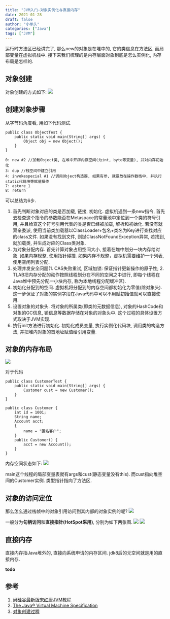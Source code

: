 ```yaml
---
title: "JVM入门-对象实例化与直接内存"
date: 2021-01-28
draft: false
author: "小拳头"
categories: ["Java"]
tags: ["JVM"]
---
```


运行时方法区已经讲完了, 那么new的对象是在堆中的, 它的类信息在方法区, 而局部变量在虚拟机栈中. 接下来我们梳理的是内存层面对象到底是怎么实例化, 内存布局是怎样的.

## 对象创建
对象创建的方式如下:
![](/35_1.png)

## 创建对象步骤
从字节码角度看, 用如下代码测试.
```
public class ObjectTest {
    public static void main(String[] args) {
        Object obj = new Object();
    }
}
```
```
0: new #2 //加载Object类, 在堆中开辟内存空间(为int, byte等变量), 并对内存初始化
3: dup //栈空间中建立引用
4: invokespecial #1 //调用Object构造器, 如果有参, 就要放在操作数栈中, 并执行static代码块等赋值操作
7: astore_1
8: return
```

可以总结为6步.
1. 首先判断对象对应的类是否加载, 链接, 初始化. 虚拟机遇到一条new指令, 首先去检查这个指令的参数能否在Metaspace的常量池中定位到一个类的符号引用, 并且检查这个符号引用代表的类是否已经被加载, 解析和初始化. 若没有就双亲委派, 使用当前类加载器以ClassLoader+包名+类名为Key进行查找对应的class文件. 如果没有找到文件, 则抛ClassNotFoundException异常, 若找到, 就加载类, 并生成对应的Class类对象.
2. 为对象分配内存. 首先计算对象占用空间大小, 接着在堆中划分一块内存给对象. 如果内存规整, 使用指针碰撞. 如果内存不规整，虚拟机需要维护一个列表, 使用空闲列表分配.
3. 处理并发安全问题(1. CAS失败重试, 区域加锁: 保证指针更新操作的原子性; 2. TLAB把内存分配的动作按照线程划分在不同的空间之中进行, 即每个线程在Java堆中预先分配一小块内存, 称为本地线程分配缓冲区).
4. 初始化分配到的空间. 虚拟机将分配到的内存空间都初始化为零值(除对象头). 这一步保证了对象的实例字段在Java代码中可以不用赋初始值就可以直接使用. 
5. 设置对象的对象头. 将对象的所属类(即类的元数据信息), 对象的HashCode和对象的GC信息, 锁信息等数据存储在对象的对象头中. 这个过程的具体设置方式取决于JVM实现.
6. 执行init方法进行初始化. 初始化成员变量, 执行实例化代码块, 调用类的构造方法, 并把堆内对象的首地址赋值给引用变量.

## 对象的内存布局
![](/35_2.png)

对于代码
```
public class CustomerTest {
    public static void main(String[] args) {
        Customer cust = new Customer();
    }
}

public class Customer {
    int id = 1001;
    String name;
    Account acct;
    {
        name = "匿名客户";
    }
    public Customer() {
        acct = new Account();
    }
}
```
内存空间状态如下: 
![](/35_3.png)

main这个线程的局部变量表就有args和cust(静态变量没有this). 而cust指向堆空间的Customer实例. 类型指针指向了方法区. 

## 对象的访问定位
那么怎么通过栈帧中的对象引用访问到其内部的对象实例的呢?
![](/image/jvm6_4.png)

一般分为**句柄访问**和**直接指针(HotSpot采用)**, 分别为如下两张图. 
![](/35_5.png)
![](/35_6.png)

## 直接内存
直接内存指Java堆外的, 直接向系统申请的内存区间. jdk8后的元空间就是用的直接内存.

**todo**

## 参考
1. [尚硅谷最新版宋红康JVM教程](https://www.bilibili.com/video/BV1PJ411n7xZ?p=1)
2. [The Java® Virtual Machine Specification](https://docs.oracle.com/javase/specs/jvms/se8/html/index.html)
3. [对象创建过程](https://www.cnblogs.com/chenyangyao/p/5296807.html)